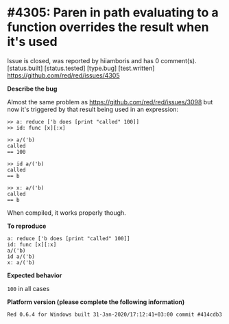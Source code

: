 
#4305: Paren in path evaluating to a function overrides the result when it's used
================================================================================
Issue is closed, was reported by hiiamboris and has 0 comment(s).
[status.built] [status.tested] [type.bug] [test.written]
<https://github.com/red/red/issues/4305>

**Describe the bug**

Almost the same problem as https://github.com/red/red/issues/3098 but now it's triggered by that result being used in an expression:
```
>> a: reduce ['b does [print "called" 100]]
>> id: func [x][:x]

>> a/('b)
called
== 100

>> id a/('b)
called
== b

>> x: a/('b)
called
== b
```
When compiled, it works properly though.

**To reproduce**
```
a: reduce ['b does [print "called" 100]]
id: func [x][:x]
a/('b)
id a/('b)
x: a/('b)
```

**Expected behavior**

`100` in all cases

**Platform version (please complete the following information)**
```
Red 0.6.4 for Windows built 31-Jan-2020/17:12:41+03:00 commit #414cdb3
```



